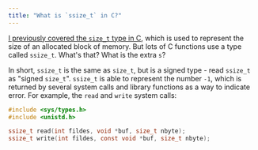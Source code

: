 ```yaml
---
title: "What is `ssize_t` in C?"
---
```


[I previously covered the `size_t` type in C](/2016/11/29/size_t_iterator/), which is used to represent the size of an allocated block of memory. But lots of C functions use a type called `ssize_t`. What's that? What is the extra `s`?

In short, `ssize_t` is the same as `size_t`, but is a signed type - read `ssize_t` as "signed `size_t`". `ssize_t` is able to represent the number `-1`, which is returned by several system calls and library functions as a way to indicate error. For example, the `read` and `write` system calls:

```c
#include <sys/types.h>
#include <unistd.h>

ssize_t read(int fildes, void *buf, size_t nbyte);
ssize_t write(int fildes, const void *buf, size_t nbyte);
```
